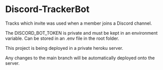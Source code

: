 # Discord-TrackerBot
 Tracks which invite was used when a member joins a Discord channel.

The DISCORD_BOT_TOKEN is private and must be kept in an environment variable. Can be stored in an .env file in the root folder.

This project is being deployed in a private heroku server.

Any changes to the main branch will be automatically deployed onto the server.
